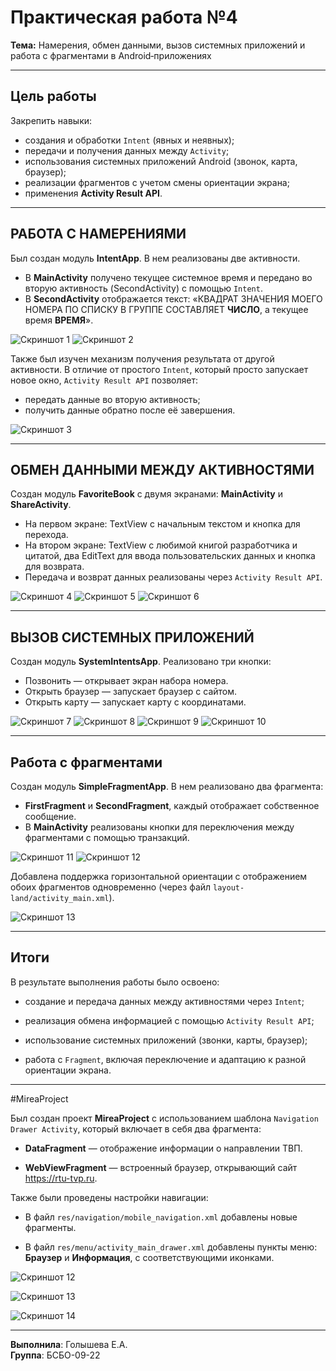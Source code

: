 # Практическая работа №4

**Тема:** Намерения, обмен данными, вызов системных приложений и работа с фрагментами в Android‑приложениях

---

## Цель работы

Закрепить навыки:

- создания и обработки `Intent` (явных и неявных);
- передачи и получения данных между `Activity`;
- использования системных приложений Android (звонок, карта, браузер);
- реализации фрагментов с учетом смены ориентации экрана;
- применения **Activity Result API**.
  
---

## РАБОТА С НАМЕРЕНИЯМИ

Был создан модуль **IntentApp**. В нем реализованы две активности.

- В **MainActivity** получено текущее системное время и передано во вторую активность (SecondActivity) с помощью `Intent`.
- В **SecondActivity** отображается текст:
«КВАДРАТ ЗНАЧЕНИЯ МОЕГО НОМЕРА ПО СПИСКУ В ГРУППЕ СОСТАВЛЯЕТ **ЧИСЛО**, а текущее время **ВРЕМЯ**».

![Скриншот 1](./images/screen1.png) 
![Скриншот 2](./images/screen2.png) 

Также был изучен механизм получения результата от другой активности. В отличие от простого `Intent`, который просто запускает новое окно, `Activity Result API` позволяет:
- передать данные во вторую активность;
- получить данные обратно после её завершения.

![Скриншот 3](./images/screen3.png) 

---

## ОБМЕН ДАННЫМИ МЕЖДУ АКТИВНОСТЯМИ

Создан модуль **FavoriteBook** с двумя экранами: **MainActivity** и **ShareActivity**.

- На первом экране: TextView с начальным текстом и кнопка для перехода.
- На втором экране: TextView с любимой книгой разработчика и цитатой, два EditText для ввода пользовательских данных и кнопка для возврата.
- Передача и возврат данных реализованы через `Activity Result API`.

![Скриншот 4](./images/screen4.png) 
![Скриншот 5](./images/screen5.png) 
![Скриншот 6](./images/screen6.png) 

---

## ВЫЗОВ СИСТЕМНЫХ ПРИЛОЖЕНИЙ

Создан модуль **SystemIntentsApp**. Реализовано три кнопки:

- Позвонить — открывает экран набора номера.
- Открыть браузер — запускает браузер с сайтом.
- Открыть карту — запускает карту с координатами.

![Скриншот 7](./images/screen7.png) 
![Скриншот 8](./images/screen8.png) 
![Скриншот 9](./images/screen9.png) 
![Скриншот 10](./images/screen10.png) 

---

## Работа с фрагментами

Создан модуль **SimpleFragmentApp**. В нем реализовано два фрагмента:

- **FirstFragment** и **SecondFragment**, каждый отображает собственное сообщение.
- В **MainActivity** реализованы кнопки для переключения между фрагментами с помощью транзакций.

![Скриншот 11](./images/screen11.png) 
![Скриншот 12](./images/screen12.png) 

Добавлена поддержка горизонтальной ориентации с отображением обоих фрагментов одновременно (через файл `layout-land/activity_main.xml`).

![Скриншот 13](./images/screen13.png) 

---

## Итоги

В результате выполнения работы было освоено:

- создание и передача данных между активностями через `Intent`;

- реализация обмена информацией с помощью `Activity Result API`;

- использование системных приложений (звонки, карты, браузер);

- работа с `Fragment`, включая переключение и адаптацию к разной ориентации экрана.

---

#MireaProject

Был создан проект **MireaProject** с использованием шаблона `Navigation Drawer Activity`, который включает в себя два фрагмента:

- **DataFragment** — отображение информации о направлении ТВП.

- **WebViewFragment** — встроенный браузер, открывающий сайт https://rtu-tvp.ru.

Также были проведены настройки навигации:

- В файл `res/navigation/mobile_navigation.xml` добавлены новые фрагменты.

- В файл `res/menu/activity_main_drawer.xml` добавлены пункты меню: **Браузер** и **Информация**, с соответствующими иконками.

![Скриншот 12](./images/screen16.png) 

![Скриншот 13](./images/screen14.png) 

![Скриншот 14](./images/screen15.png)

---

**Выполнила**: Голышева Е.А.  
**Группа**: БСБО-09-22

